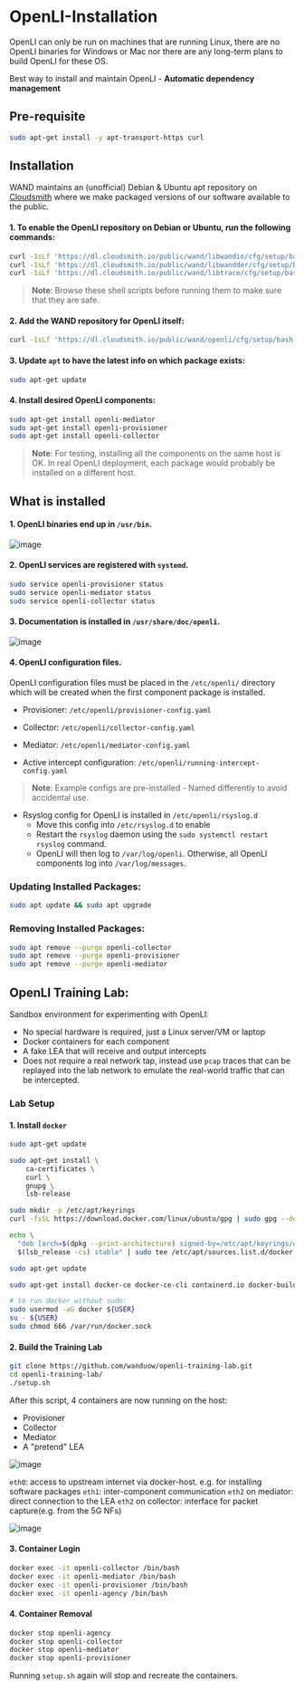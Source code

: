 # OpenLI-Installation

OpenLI can only be run on machines that are running Linux, there are no OpenLI binaries for Windows or Mac nor there are any long-term plans to build OpenLI for these OS.

Best way to install and maintain OpenLI - **Automatic dependency management**

## Pre-requisite

```bash
sudo apt-get install -y apt-transport-https curl
```

## Installation

WAND maintains an (unofficial) Debian & Ubuntu apt repository on [Cloudsmith](https://cloudsmith.io/~wand/repos/openli/packages/) where we make packaged versions of our software available to the public.

#### 1. To enable the OpenLI repository on Debian or Ubuntu, run the following commands:

```bash
curl -1sLf 'https://dl.cloudsmith.io/public/wand/libwandio/cfg/setup/bash.deb.sh' | sudo -E bash
curl -1sLf 'https://dl.cloudsmith.io/public/wand/libwandder/cfg/setup/bash.deb.sh' | sudo -E bash
curl -1sLf 'https://dl.cloudsmith.io/public/wand/libtrace/cfg/setup/bash.deb.sh' | sudo -E bash
```

> **Note**: Browse these shell scripts before running them to make sure that they are safe.

#### 2. Add the WAND repository for OpenLI itself:

```bash
curl -1sLf 'https://dl.cloudsmith.io/public/wand/openli/cfg/setup/bash.deb.sh' | sudo -E bash
```

#### 3. Update `apt` to have the latest info on which package exists:

```bash
sudo apt-get update
```

#### 4. Install desired OpenLI components:

```bash
sudo apt-get install openli-mediator
sudo apt-get install openli-provisioner
sudo apt-get install openli-collector
```

> **Note**: For testing, installing all the components on the same host is OK. In real OpenLI deployment, each package would probably be installed on a different host.

## What is installed

#### 1. OpenLI binaries end up in `/usr/bin`.

![image](https://github.com/ShubhamKumar89/OpenLI-Installation/assets/97805339/37656711-0317-45c9-89d6-3cf1db458209)

#### 2. OpenLl services are registered with `systemd`.

```bash
sudo service openli-provisioner status
sudo service openli-mediator status
sudo service openli-collector status
```

#### 3. Documentation is installed in `/usr/share/doc/openli`.

![image](https://github.com/ShubhamKumar89/OpenLI-Installation/assets/97805339/7e8a141c-95dd-46fb-88f8-b24457df83d5)

#### 4. OpenLI configuration files.

OpenLI configuration files must be placed in the `/etc/openli/` directory which will be created when the first component package is installed.

- Provisioner: `/etc/openli/provisioner-config.yaml` 

- Collector: `/etc/openli/collector-config.yaml`

- Mediator: `/etc/openli/mediator-config.yaml`

- Active intercept configuration: `/etc/openli/running-intercept-config.yaml`

> **Note**: Example configs are pre-installed - Named differently to avoid accidental use.

- Rsyslog config for OpenLI is installed in `/etc/openli/rsyslog.d`
  - Move this config into `/etc/rsyslog.d` to enable
  - Restart the `rsyslog` daemon using the `sudo systemctl restart rsyslog` command.
  - OpenLI will then log to `/var/log/openli`. Otherwise, all OpenLI components log into `/var/log/messages`.
 
### Updating Installed Packages:

```bash
sudo apt update && sudo apt upgrade
```

### Removing Installed Packages:

```bash
sudo apt remove --purge openli-collector
sudo apt remove --purge openli-provisioner
sudo apt remove --purge openli-mediator
```

## OpenLI Training Lab:

Sandbox environment for experimenting with OpenLI:

- No special hardware is required, just a Linux server/VM or laptop
- Docker containers for each component
- A fake LEA that will receive and output intercepts
- Does not require a real network tap, instead use `pcap` traces that can be replayed into the lab network to emulate the real-world traffic that can be intercepted.

### Lab Setup

#### 1. Install `docker`

```bash
sudo apt-get update

sudo apt-get install \
    ca-certificates \
    curl \
    gnupg \
    lsb-release

sudo mkdir -p /etc/apt/keyrings
curl -fsSL https://download.docker.com/linux/ubuntu/gpg | sudo gpg --dearmor -o /etc/apt/keyrings/docker.gpg

echo \
  "deb [arch=$(dpkg --print-architecture) signed-by=/etc/apt/keyrings/docker.gpg] https://download.docker.com/linux/ubuntu \
  $(lsb_release -cs) stable" | sudo tee /etc/apt/sources.list.d/docker.list > /dev/null

sudo apt-get update

sudo apt-get install docker-ce docker-ce-cli containerd.io docker-buildx-plugin docker-compose-plugin

# to run docker without sudo:
sudo usermod -aG docker ${USER}
su - ${USER}
sudo chmod 666 /var/run/docker.sock
```

#### 2. Build the Training Lab

```bash
git clone https://github.com/wanduow/openli-training-lab.git
cd openli-training-lab/
./setup.sh
```

After this script, 4 containers are now running on the host:

* Provisioner
* Collector
* Mediator
* A "pretend" LEA

![image](https://github.com/ShubhamKumar89/OpenLI-Installation/assets/97805339/3836a261-e8b3-4f06-9429-d5b92a57395a)

`eth0`: access to upstream internet via docker-host. e.g. for installing software packages
`eth1`: inter-component communication
`eth2` on mediator: direct connection to the LEA
`eth2` on collector: interface for packet capture(e.g. from the 5G NFs)

![image](https://github.com/ShubhamKumar89/OpenLI-Installation/assets/97805339/4bfbf907-4638-47e9-8c35-e10e2af3791c)

#### 3. Container Login

```bash
docker exec -it openli-collector /bin/bash
docker exec -it openli-mediator /bin/bash
docker exec -it openli-provisioner /bin/bash
docker exec -it openli-agency /bin/bash
```

#### 4. Container Removal

```bash
docker stop openli-agency
docker stop openli-collector
docker stop openli-mediator
docker stop openli-provisioner
```

Running `setup.sh` again will stop and recreate the containers.
